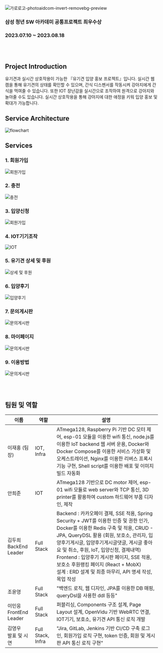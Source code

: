![가로로고-photoaidcom-invert-removebg-preview](https://github.com/yoonoi/PetMeeting2/assets/94058311/e492034e-02bc-40dd-a8de-d0e7279960e6)
### 삼성 청년 SW 아카데미 공통프로젝트 최우수상
### 2023.07.10 ~ 2023.08.18
<br><br>

## Project Introduction
 유기견과 실시간 상호작용이 가능한 『유기견 입양 홍보 프로젝트』입니다.
실시간 웹캠을 통해 유기견의 상태를 확인할 수 있으며, 간식 디스펜서를 작동시켜 강아지에게 간식을 먹여줄 수 있습니다. 또한 IOT 장난감을 실시간으로 조작하여 원격으로 강아지와 놀아줄 수도 있습니다. 
실시간 상호작용을 통해 강아지에 대한 애정을 키워 입양 홍보 및 확대가 가능합니다.


## Service Architecture
![flowchart](./assets/FlowChart.png)

## Services
### **1. 회원가입**
![회원가입](./assets/PetMeeting영상모음/공통%20GIF/1.%20회원가입.gif)

### **2. 충전**
![충전](./assets/PetMeeting영상모음/공통%20GIF/2.%20충전.gif)

### **3. 입양신청**
![회원가입](./assets/PetMeeting영상모음/공통%20GIF/1.%20회원가입.gif)

### **4. IOT기기조작**
![IOT](./assets/PetMeeting영상모음/공통%20GIF/11.%20IoT%20기기%20조작.gif)

### **5. 유기견 상세 및 후원**
![상세 및 후원](./assets/PetMeeting영상모음/공통%20GIF/7.%20유기견%20상세%20및%20후원.gif)

### **6. 입양후기**
![입양후기](./assets/PetMeeting영상모음/공통%20GIF/3.%20입양후기.gif)

### **7. 문의게시판**
![문의게시판](./assets/PetMeeting영상모음/공통%20GIF/4.%20문의게시판.gif)

### **8. 마이페이지**
![문의게시판](./assets/PetMeeting영상모음/공통%20GIF/8.%20마이페이지.gif)

### **9. 이용방법**
![문의게시판](./assets/PetMeeting영상모음/공통%20GIF/5.%20이용방법.gif)

<br><br>

## 팀원 및 역할

| 이름                      | 역할       | 설명                                                         |
| ------------------------- | ---------- | ------------------------------------------------------------ |
| 이재홍 (팀장)             | IOT, Infra | ATmega128, Raspberry Pi 기반 DC 모터 제어, esp-01 모듈을 이용한 wifi 통신, node.js를 이용한 IoT backend 웹 서버 운용, Docker와 Docker Compose를 이용한 서비스 가상화 및 오케스트레이션, Nginx를 이용한 리버스 프록시 기능 구현, Shell script를 이용한 배포 및 이미지 빌드 자동화 |
| 안희준                    | IOT | ATmega128 기반으로 DC motor 제어, esp-01 wifi 모듈로 web server와 TCP 통신, 3D printer를 활용하여 custom 하드웨어 부품 디자인, 제작 |
| 김두희<br/>BackEnd Leader | Full Stack | Backend : 카카오페이 결제, SSE 적용, Spring Security + JWT를 이용한 인증 및 권한 인가, Docker를 이용한 Redis 구축 및 적용, CRUD - JPA, QueryDSL 활용 (회원, 보호소, 관리자, 입양후기게시글, 입양후기게시글댓글, 게시글 좋아요 및 취소, 후원, IoT, 입양신청, 결제내역) <br/> Frontend : 입양후기 게시판 페이지, SSE 적용, 보호소 후원랭킹 페이지 (React + MobX)<br/> 설계 : ERD 설계 및 최종 마무리, API 명세 작성, 목업 작성 |
| 조윤영                    | Full Stack | "백엔드 로직, 웹 디자인, JPA를 이용한 DB 매핑, queryDsl을 사용한 ddl 등등" |
| 이민웅<br/>FrontEnd Leader| Full Stack | 퍼블리싱, Components 구조 설계, Page Layout 설계, OpenVidu 기반 WebRTC 연결, IOT기기, 보호소, 유기견 API 통신 로직 개발 |
| 김영우<br/>발표 및 시연 | Full Stack, Infra | "Jira, GitLab, Jenkins 기반 CI/CD 구축 로그인, 회원가입 로직 구현, token 인증, 회원 및 게시판 API 통신 로직 구현" |


